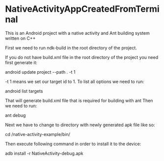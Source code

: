 # NativeActivityAppCreatedFromTerminal

This is an Android project with a native activity and Ant building system written on C++

First we need to run ndk-build in the root directory of the project.

If you do not have build.xml file in the root directory of the project
you need first generate it:

android update project --path . -t 1

-t 1 means we set our target id to 1. To list all options we need to run:

android list targets

That will generate build.xml file that is required for building with ant
Then we need to run:

ant debug

Next we have to change to directory with newly generated apk file like so:

cd /native-activity-example/bin/

Then execute following command in order to install it to the device:

adb install -r NativeActivity-debug.apk

